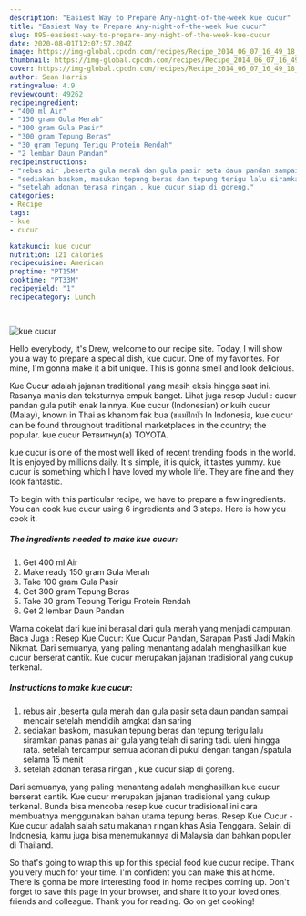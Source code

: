 ```yaml
---
description: "Easiest Way to Prepare Any-night-of-the-week kue cucur"
title: "Easiest Way to Prepare Any-night-of-the-week kue cucur"
slug: 895-easiest-way-to-prepare-any-night-of-the-week-kue-cucur
date: 2020-08-01T12:07:57.204Z
image: https://img-global.cpcdn.com/recipes/Recipe_2014_06_07_16_49_18_348_26563c_original_20140302_170827/751x532cq70/kue-cucur-foto-resep-utama.jpg
thumbnail: https://img-global.cpcdn.com/recipes/Recipe_2014_06_07_16_49_18_348_26563c_original_20140302_170827/751x532cq70/kue-cucur-foto-resep-utama.jpg
cover: https://img-global.cpcdn.com/recipes/Recipe_2014_06_07_16_49_18_348_26563c_original_20140302_170827/751x532cq70/kue-cucur-foto-resep-utama.jpg
author: Sean Harris
ratingvalue: 4.9
reviewcount: 49262
recipeingredient:
- "400 ml Air"
- "150 gram Gula Merah"
- "100 gram Gula Pasir"
- "300 gram Tepung Beras"
- "30 gram Tepung Terigu Protein Rendah"
- "2 lembar Daun Pandan"
recipeinstructions:
- "rebus air ,beserta gula merah dan gula pasir seta daun pandan sampai mencair setelah mendidih amgkat dan saring"
- "sediakan baskom, masukan tepung beras dan tepung terigu lalu siramkan panas panas air gula yang telah di saring tadi. uleni hingga rata. setelah tercampur semua adonan di pukul dengan tangan /spatula selama 15 menit"
- "setelah adonan terasa ringan , kue cucur siap di goreng."
categories:
- Recipe
tags:
- kue
- cucur

katakunci: kue cucur 
nutrition: 121 calories
recipecuisine: American
preptime: "PT15M"
cooktime: "PT33M"
recipeyield: "1"
recipecategory: Lunch

---
```



![kue cucur](https://img-global.cpcdn.com/recipes/Recipe_2014_06_07_16_49_18_348_26563c_original_20140302_170827/751x532cq70/kue-cucur-foto-resep-utama.jpg)

Hello everybody, it's Drew, welcome to our recipe site. Today, I will show you a way to prepare a special dish, kue cucur. One of my favorites. For mine, I'm gonna make it a bit unique. This is gonna smell and look delicious.

Kue Cucur adalah jajanan traditional yang masih eksis hingga saat ini. Rasanya manis dan teksturnya empuk banget. Lihat juga resep Judul : cucur pandan gula putih enak lainnya. Kue cucur (Indonesian) or kuih cucur (Malay), known in Thai as khanom fak bua (ขนมฝักบัว In Indonesia, kue cucur can be found throughout traditional marketplaces in the country; the popular. kue cucur Ретвитнул(а) TOYOTA.

kue cucur is one of the most well liked of recent trending foods in the world. It is enjoyed by millions daily. It's simple, it is quick, it tastes yummy. kue cucur is something which I have loved my whole life. They are fine and they look fantastic.


To begin with this particular recipe, we have to prepare a few ingredients. You can cook kue cucur using 6 ingredients and 3 steps. Here is how you cook it.

<!--inarticleads1-->

##### The ingredients needed to make kue cucur:

1. Get 400 ml Air
1. Make ready 150 gram Gula Merah
1. Take 100 gram Gula Pasir
1. Get 300 gram Tepung Beras
1. Take 30 gram Tepung Terigu Protein Rendah
1. Get 2 lembar Daun Pandan


Warna cokelat dari kue ini berasal dari gula merah yang menjadi campuran. Baca Juga : Resep Kue Cucur: Kue Cucur Pandan, Sarapan Pasti Jadi Makin Nikmat. Dari semuanya, yang paling menantang adalah menghasilkan kue cucur berserat cantik. Kue cucur merupakan jajanan tradisional yang cukup terkenal. 

<!--inarticleads2-->

##### Instructions to make kue cucur:

1. rebus air ,beserta gula merah dan gula pasir seta daun pandan sampai mencair setelah mendidih amgkat dan saring
1. sediakan baskom, masukan tepung beras dan tepung terigu lalu siramkan panas panas air gula yang telah di saring tadi. uleni hingga rata. setelah tercampur semua adonan di pukul dengan tangan /spatula selama 15 menit
1. setelah adonan terasa ringan , kue cucur siap di goreng.


Dari semuanya, yang paling menantang adalah menghasilkan kue cucur berserat cantik. Kue cucur merupakan jajanan tradisional yang cukup terkenal. Bunda bisa mencoba resep kue cucur tradisional ini cara membuatnya menggunakan bahan utama tepung beras. Resep Kue Cucur - Kue cucur adalah salah satu makanan ringan khas Asia Tenggara. Selain di Indonesia, kamu juga bisa menemukannya di Malaysia dan bahkan populer di Thailand. 

So that's going to wrap this up for this special food kue cucur recipe. Thank you very much for your time. I'm confident you can make this at home. There is gonna be more interesting food in home recipes coming up. Don't forget to save this page in your browser, and share it to your loved ones, friends and colleague. Thank you for reading. Go on get cooking!
